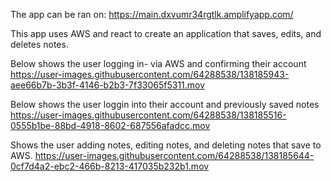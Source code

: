 The app can be ran on: https://main.dxvumr34rgtlk.amplifyapp.com/

This app uses AWS and react to create an application that saves, edits, and deletes notes.

Below shows the user logging in- via AWS and confirming their account
https://user-images.githubusercontent.com/64288538/138185943-aee66b7b-3b3f-4146-b2b3-7f33065f5311.mov

Below shows the user loggin into their account and previously saved notes
https://user-images.githubusercontent.com/64288538/138185516-0555b1be-88bd-4918-8602-687556afadcc.mov


Shows the user adding notes, editing notes, and deleting notes that save to AWS.
https://user-images.githubusercontent.com/64288538/138185644-0cf7d4a2-ebc2-466b-8213-417035b232b1.mov





